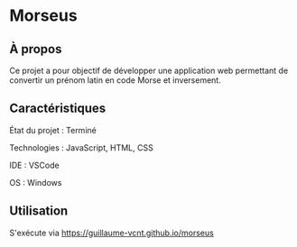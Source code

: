 # Morseus

## À propos

Ce projet a pour objectif de développer une application web permettant de convertir un prénom latin en code Morse et inversement.

## Caractéristiques

État du projet : Terminé

Technologies : JavaScript, HTML, CSS

IDE : VSCode

OS : Windows

## Utilisation

S'exécute via https://guillaume-vcnt.github.io/morseus
